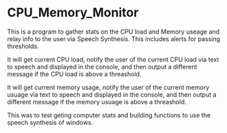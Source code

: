 # CPU_Memory_Monitor
This is a program to gather stats on the CPU load and Memory useage and relay info to the user via Speech Synthesis. This includes alerts for passing thresholds. 

It will get current CPU load, notify the user of the current CPU load via text to speech and displayed in the console, and then output a different message if the CPU load is above a threashold. 

It will get current memory usage, notify the user of the current memory usuage via text to speech and displayed in the console, and then output a different message if the memory usuage is above a threashold. 

This was to test geting computer stats and building functions to use the speech synthesis of windows. 
